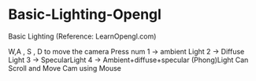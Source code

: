 

# Basic-Lighting-Opengl
Basic Lighting  (Reference: LearnOpengl.com)


W,A , S , D to move the camera
Press num
1 -> ambient Light
2 -> Diffuse Light
3 -> SpecularLight
4 -> Ambient+diffuse+specular (Phong)Light
Can Scroll and Move Cam using Mouse

